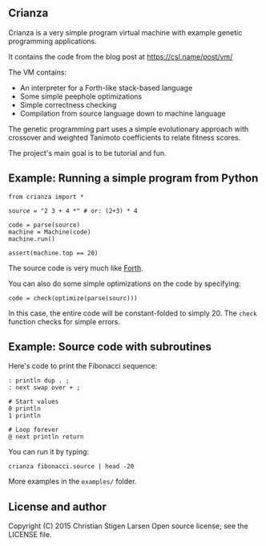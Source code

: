 Crianza
-------

Crianza is a very simple program virtual machine with example genetic
programming applications.

It contains the code from the blog post at https://csl.name/post/vm/

The VM contains:

  * An interpreter for a Forth-like stack-based language
  * Some simple peephole optimizations
  * Simple correctness checking
  * Compilation from source language down to machine language

The genetic programming part uses a simple evolutionary approach with crossover
and weighted Tanimoto coefficients to relate fitness scores.

The project's main goal is to be tutorial and fun.


Example: Running a simple program from Python
---------------------------------------------

    from crianza import *

    source = "2 3 + 4 *" # or: (2+3) * 4

    code = parse(source)
    machine = Machine(code)
    machine.run()

    assert(machine.top == 20)

The source code is very much like
[Forth](https://en.wikipedia.org/wiki/Forth_(programming_language)).

You can also do some simple optimizations on the code by specifying:

    code = check(optimize(parse(sourc)))

In this case, the entire code will be constant-folded to simply 20. The `check`
function checks for simple errors.


Example: Source code with subroutines
-------------------------------------

Here's code to print the Fibonacci sequence:

    : println dup . ;
    : next swap over + ;

    # Start values
    0 println
    1 println

    # Loop forever
    @ next println return

You can run it by typing:

    crianza fibonacci.source | head -20

More examples in the `examples/` folder.


License and author
------------------

Copyright (C) 2015 Christian Stigen Larsen
Open source license; see the LICENSE file.

